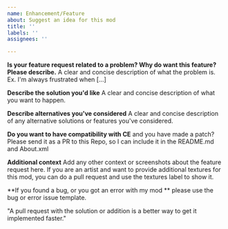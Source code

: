 ```yaml
---
name: Enhancement/Feature
about: Suggest an idea for this mod
title: ''
labels: ''
assignees: ''

---
```


**Is your feature request related to a problem? Why do want this feature? Please describe.**
A clear and concise description of what the problem is. Ex. I'm always frustrated when [...]

**Describe the solution you'd like**
A clear and concise description of what you want to happen. 

**Describe alternatives you've considered**
A clear and concise description of any alternative solutions or features you've considered.

**Do you want to have compatibility with CE** and you have made a patch?
Please send it as a PR to this Repo, so I can include it in the README.md and About.xml

**Additional context**
Add any other context or screenshots about the feature request here. If you are an artist and want to provide additional textures for this mod, you can do a pull request and use the textures label to show it.

**If you found a bug, or you got an error with my mod ** please use the bug or error issue template.

"A pull request with the solution or addition is a better way to get it implemented faster."
